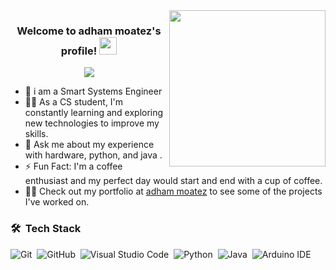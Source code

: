 
<img width="250" align="right" src="https://c.tenor.com/_DOBjnGspYAAAAAM/code-coding.gif">

<h3 align="center">
  Welcome to adham moatez's profile!
  <img src="https://media.giphy.com/media/hvRJCLFzcasrR4ia7z/giphy.gif" width="28">
</h3>

<!-- Typing SVG by DenverCoder1 - https://github.com/DenverCoder1/readme-typing-svg -->
<p align="center">
  <a href="https://github.com/DenverCoder1/readme-typing-svg">
    <img src="https://readme-typing-svg.herokuapp.com?lines=Smart%20Systems%20Engineer;AI%20%7C%20IoT%20%7C%20Automation%20Specialist;Building%20intelligent%20connected%20solutions;Always%20learning%20and%20innovating&font=Fira%20Code&center=true&width=650&height=45&color=00b894&vCenter=true&size=22">
  </a>
</p>


- 🏢 i am a Smart Systems Engineer 
- 👨‍💻 As a CS student, I'm constantly learning and exploring new technologies to improve my skills.
- 💬 Ask me about my experience with hardware, python, and java .
- ⚡ Fun Fact: I'm a coffee enthusiast and my perfect day would start and end with a cup of coffee.
- 👨‍💻 Check out my portfolio at [adham moatez](https://www.linkedin.com/in/adham-moatez-b03160256/) to see some of the projects I've worked on.



### 🛠 &nbsp;Tech Stack
![Git](https://img.shields.io/badge/-Git-05122A?style=flat&logo=git)&nbsp;
![GitHub](https://img.shields.io/badge/-GitHub-05122A?style=flat&logo=github)&nbsp;
![Visual Studio Code](https://img.shields.io/badge/-Visual%20Studio%20Code-05122A?style=flat&logo=visual-studio-code&logoColor=007ACC)&nbsp;
![Python](https://img.shields.io/badge/-Python-05122A?style=flat&logo=python)&nbsp;
![Java](https://img.shields.io/badge/-Java-05122A?style=flat&logo=java)&nbsp;
![Arduino IDE](https://img.shields.io/badge/-Arduino%20IDE-05122A?style=flat&logo=arduino&logoColor=00979D)&nbsp;




